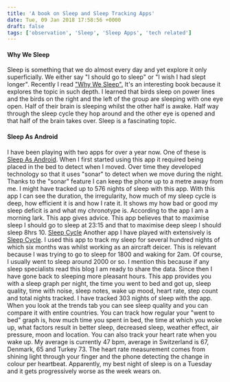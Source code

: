 ```yaml
---
title: 'A book on Sleep and Sleep Tracking Apps'
date: Tue, 09 Jan 2018 17:58:56 +0000
draft: false
tags: ['observation', 'Sleep', 'Sleep Apps', 'tech related']
---
```


#### Why We Sleep

Sleep is something that we do almost every day and yet explore it only superficially. We either say "I should go to sleep" or "I wish I had slept longer". Recently I read ["Why We Sleep".](https://www.goodreads.com/book/show/34466963-why-we-sleep?ac=1&from_search=true) It's an interesting book because it explores the topic in such depth. I learned that birds sleep on power lines and the birds on the right and the left of the group are sleeping with one eye open. Half of their brain is sleeping whilst the other half is awake. Half way through the sleep cycle they hop around and the other eye is opened and that half of the brain takes over. Sleep is a fascinating topic.

#### Sleep As Android

I have been playing with two apps for over a year now. One of these is [Sleep As Android](https://play.google.com/store/apps/details?id=com.urbandroid.sleep). When I first started using this app it required being placed in the bed to detect when I moved. Over time they developed technology so that it uses "sonar" to detect when we move during the night. Thanks to the "sonar" feature I can keep the phone up to a metre away from me. I might have tracked up to 576 nights of sleep with this app. With this app I can see the duration, the irregularity, how much of my sleep cycle is deep, how efficient it is and how I rate it. It shows my how bad or good my sleep deficit is and what my chronotype is. According to the app I am a morning lark. This app gives advice. This app believes that to maximise sleep I should go to sleep at 23:15 and that to maximise deep sleep I should sleep 8hrs 10. [Sleep Cycle](https://play.google.com/store/apps/details?id=com.northcube.sleepcycle) Another app I have played with extensively is [Sleep Cycle](https://play.google.com/store/apps/details?id=com.northcube.sleepcycle). I used this app to track my sleep for several hundred nights of which six months was whilst working as an aircraft deicer. This is relevant because I was trying to go to sleep for 1800 and waking for 2am. Of course, I usually went to sleep around 2000 or so. I mention this because if any sleep specialists read this blog I am ready to share the data. Since then I have gone back to sleeping more pleasant hours. This app provides you with a sleep graph per night, the time you went to bed and got up, sleep quality, time with noise, sleep notes, wake up mood, heart rate, step count and total nights tracked. I have tracked 303 nights of sleep with the app. When you look at the trends tab you can see sleep quality and you can compare it with entire countries. You can track how regular your "went to bed" graph is, how much time you spent in bed, the time at which you woke up, what factors result in better sleep, decreased sleep, weather effect, air pressure, moon and location. You can also track your heart rate when you wake up. My average is currently 47 bpm, average in Switzerland is 67, Denmark, 65 and Turkey 73. The heart rate measurement comes from shining light through your finger and the phone detecting the change in colour per heartbeat. Apparently, my best night of sleep is on a Tuesday and it gets progressively worse as the week wears on.